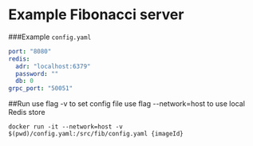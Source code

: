 # Example Fibonacci server

###Example `config.yaml`
``` yaml
port: "8080"
redis:
  adr: "localhost:6379"
  password: ""
  db: 0
grpc_port: "50051"
```

##Run
use flag -v to set config file
use flag --network=host to use local Redis store
~~~
docker run -it --network=host -v $(pwd)/config.yaml:/src/fib/config.yaml {imageId}
~~~